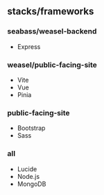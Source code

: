 ## stacks/frameworks
### seabass/weasel-backend
* Express

### weasel/public-facing-site
* Vite
* Vue
* Pinia

### public-facing-site
* Bootstrap
* Sass

### all
* Lucide
* Node.js
* MongoDB
